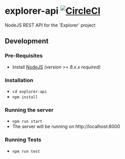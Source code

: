 # explorer-api [![CircleCI](https://circleci.com/gh/CMUCloudComputing/explorer-api.svg?style=svg)](https://circleci.com/gh/CMUCloudComputing/explorer-api)

NodeJS REST API for the 'Explorer' project

## Development

### Pre-Requisites
- Install [NodeJS](https://nodejs.org/en/download/) *(version >= 8.x.x required)*

### Installation
- `cd explorer-api`
- `npm install`

### Running the server
- `npm run start`
- The server will be running on http://localhost:8000

### Running Tests
- `npm run test`
